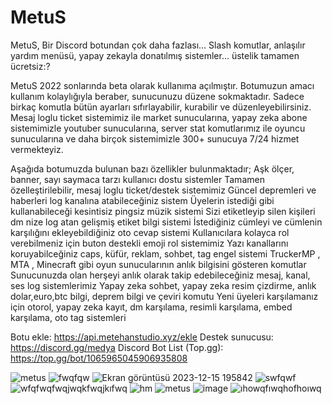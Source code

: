 # MetuS
MetuS, Bir Discord botundan çok daha fazlası...
Slash komutlar, anlaşılır yardım menüsü, yapay zekayla donatılmış sistemler... üstelik tamamen ücretsiz:?

MetuS 2022 sonlarında beta olarak kullanıma açılmıştır. Botumuzun amacı kullanım kolaylığıyla beraber, sunucunuzu düzene sokmaktadır. Sadece birkaç komutla bütün ayarları sıfırlayabilir, kurabilir ve düzenleyebilirsiniz. Mesaj loglu ticket sistemimiz ile market sunucularına, yapay zeka abone sistemimizle youtuber sunucularına, server stat komutlarımız ile oyuncu sunucularına ve daha birçok sistemimizle 300+ sunucuya 7/24 hizmet vermekteyiz. 

Aşağıda botumuzda bulunan bazı özellikler bulunmaktadır;
Aşk ölçer, banner, sayı saymaca tarzı kullanıcı dostu sistemler
Tamamen özelleştirilebilir, mesaj loglu ticket/destek sistemimiz
Güncel depremleri ve haberleri log kanalına atabileceğiniz sistem
Üyelerin istediği gibi kullanabileceği kesintisiz pingsiz müzik sistemi
Sizi etiketleyip silen kişileri dm nize log atan gelişmiş etiket bilgi sistemi
İstediğiniz cümleyi ve cümlenin karşılığını ekleyebildiğiniz oto cevap sistemi
Kullanıcılara kolayca rol verebilmeniz için buton destekli emoji rol sistemimiz
Yazı kanallarını koruyabilceğiniz caps, küfür, reklam, sohbet, tag engel sistemi
TruckerMP , MTA , Minecraft gibi oyun sunucularının anlık bilgisini gösteren komutlar
Sunucunuzda olan herşeyi anlık olarak takip edebileceğiniz mesaj, kanal, ses log sistemlerimiz
Yapay zeka sohbet, yapay zeka resim çizdirme, anlık dolar,euro,btc bilgi, deprem bilgi ve çeviri komutu
Yeni üyeleri karşılamanız için otorol, yapay zeka kayıt, dm karşılama, resimli karşılama, embed karşılama, oto tag sistemleri


Botu ekle: https://api.metehanstudio.xyz/ekle
Destek sunucusu: https://discord.gg/medya
Discord Bot List (Top.gg): https://top.gg/bot/1065965045906935808



![metus](https://github.com/Metukan/MetuS/assets/119117608/17477f4a-a572-43de-b617-5017de48ec4a)
![fwqfqw](https://github.com/Metukan/MetuS/assets/119117608/578ea3ff-e383-4e4c-a127-5d857c1af580)
![Ekran görüntüsü 2023-12-15 195842](https://github.com/Metukan/MetuS/assets/119117608/41bbb6a2-365f-49dd-a89e-5843832f8b97)
![swfqwf](https://github.com/Metukan/MetuS/assets/119117608/9fa94272-cbaf-40ef-9c3f-9b2f1e691eab)
![wfqfwqfwqjwqkfwqjkıfwq](https://github.com/Metukan/MetuS/assets/119117608/4ea3a2e4-e607-4820-a267-9260a02615da)
![hm](https://github.com/Metukan/MetuS/assets/119117608/fd41220a-b981-4703-8d33-7c829753a4a8)
![metus](https://github.com/Metukan/MetuS/assets/119117608/e94b1f4b-3b9b-40ef-97d7-b66d58c7afe4)
![image](https://github.com/Metukan/MetuS/assets/119117608/45a34cdb-3d6a-42bf-a937-952733f20415)
![ıhowqfıwqhofhoıwq](https://github.com/Metukan/MetuS/assets/119117608/7a66df70-78b5-43c4-8302-dfc718392add)
